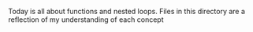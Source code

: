 Today is all about functions and nested loops. Files in this directory are a reflection of my understanding of each concept
